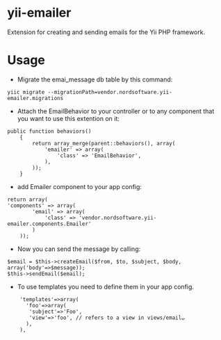 yii-emailer
===========

Extension for creating and sending emails for the Yii PHP framework.


Usage
===========

- Migrate the emai_message db table by this command:
 
 ```yiic migrate --migrationPath=vendor.nordsoftware.yii-emailer.migrations```
- Attach the EmailBehavior to your controller or to any component that you want to use this extention on it:
```
public function behaviors()
    {
        return array_merge(parent::behaviors(), array(
            'emailer' => array(
                'class' => 'EmailBehavior',
            ),
        ));
    }
```
- add Emailer component to your app config:
```
return array(
'components' => array(
        'email' => array(
            'class' => 'vendor.nordsoftware.yii-emailer.components.Emailer'
        )
    ));
```
- Now you can send the message by calling:
```
$email = $this->createEmail($from, $to, $subject, $body, array('body'=>$message));
$this->sendEmail($email);
```
- To use templates you need to define them in your app config.
```
    'templates'=>array(
      'foo'=>array(
       'subject'=>'Foo',
       'view'=>'foo', // refers to a view in views/emailب
      ),
    ),
```
